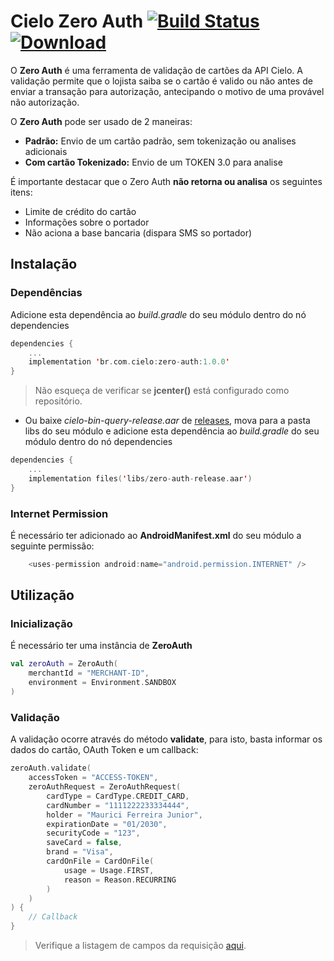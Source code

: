 # Cielo Zero Auth [![Build Status](https://travis-ci.com/DeveloperCielo/Zero-Auth.svg?branch=master)](https://travis-ci.com/DeveloperCielo/Zero-Auth) [![Download](https://api.bintray.com/packages/braspag/zero-auth/zero-auth/images/download.svg) ](https://bintray.com/braspag/zero-auth/zero-auth/_latestVersion)

O **Zero Auth** é uma ferramenta de validação de cartões da API Cielo. A validação permite que o lojista saiba se o cartão é valido ou não antes de enviar a transação para autorização, antecipando o motivo de uma provável não autorização.

O **Zero Auth** pode ser usado de 2 maneiras:

- **Padrão:** Envio de um cartão padrão, sem tokenização ou analises adicionais
- **Com cartão Tokenizado:** Envio de um TOKEN 3.0 para analise

É importante destacar que o Zero Auth **não retorna ou analisa** os seguintes itens:

- Limite de crédito do cartão
- Informações sobre o portador
- Não aciona a base bancaria (dispara SMS so portador)

## Instalação

### Dependências

Adicione esta dependência ao *build.gradle* do seu módulo dentro do nó dependencies 

```kotlin
dependencies {
    ...
    implementation 'br.com.cielo:zero-auth:1.0.0'
}
```

> Não esqueça de verificar se **jcenter()** está configurado como repositório.

- Ou baixe *cielo-bin-query-release.aar* de [releases](https://github.com/DeveloperCielo/zero-auth/releases), mova para a pasta libs do seu módulo e adicione esta dependência ao *build.gradle* do seu módulo dentro do nó dependencies

```kotlin
dependencies {
    ...
    implementation files('libs/zero-auth-release.aar')
}
```

### Internet Permission

É necessário ter adicionado ao **AndroidManifest.xml** do seu módulo a seguinte permissão:

```kotlin
    <uses-permission android:name="android.permission.INTERNET" />
```

## Utilização

### Inicialização

É necessário ter uma instância de **ZeroAuth**

```kotlin
val zeroAuth = ZeroAuth(
    merchantId = "MERCHANT-ID",
    environment = Environment.SANDBOX
)
```

### Validação

A validação ocorre através do método **validate**, para isto, basta informar os dados do cartão, OAuth Token e um callback:

```kotlin
zeroAuth.validate(
    accessToken = "ACCESS-TOKEN",
    zeroAuthRequest = ZeroAuthRequest(
        cardType = CardType.CREDIT_CARD,
        cardNumber = "1111222233334444",
        holder = "Maurici Ferreira Junior",
        expirationDate = "01/2030",
        securityCode = "123",
        saveCard = false,
        brand = "Visa",
        cardOnFile = CardOnFile(
            usage = Usage.FIRST,
            reason = Reason.RECURRING
        )
    )
) {
    // Callback
}
```

> Verifique a listagem de campos da requisição [aqui](https://developercielo.github.io/manual/cielo-ecommerce#requisi%C3%A7%C3%A3o222).
